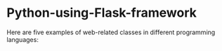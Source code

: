 # Python-using-Flask-framework
Here are five examples of web-related classes in different programming languages:
